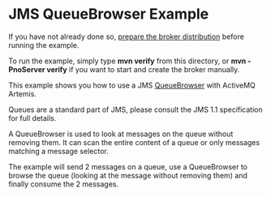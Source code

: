 # JMS QueueBrowser Example

If you have not already done so, [prepare the broker distribution](../../../../README.md#getting-started) before running the example.

To run the example, simply type **mvn verify** from this directory, or **mvn -PnoServer verify** if you want to start and create the broker manually.

This example shows you how to use a JMS [QueueBrowser](https://docs.oracle.com/javaee/7/api/javax/jms/QueueBrowser.html) with ActiveMQ Artemis.

Queues are a standard part of JMS, please consult the JMS 1.1 specification for full details.

A QueueBrowser is used to look at messages on the queue without removing them. It can scan the entire content of a queue or only messages matching a message selector.

The example will send 2 messages on a queue, use a QueueBrowser to browse the queue (looking at the message without removing them) and finally consume the 2 messages.